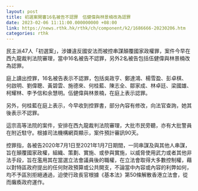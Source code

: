 ```yaml
---
layout: post
title: 初選案開審16名被告不認罪　伍健偉與林景楠改為認罪
date: 2023-02-06 11:11:00.000000000 +08:00
link: https://news.rthk.hk/rthk/ch/component/k2/1686666-20230206.htm
categories: rthk
---
```


民主派47人「初選案」，涉嫌違反國安法而被控串謀顛覆國家政權罪，案件今早在西九龍裁判法院審理，當中16名被告不認罪，另外2名被告包括伍健偉與林景楠改為認罪。

庭上讀出控罪，16名被告表示不認罪，包括吳政亨、鄭達鴻、楊雪盈、彭卓棋、何啟明、劉偉聰、黃碧雲、施德來、何桂藍、陳志全、鄒家成、林卓廷、梁國雄、柯耀林、李予信和余慧明。伍健偉與林景楠，在庭上表示認罪。

另外，何桂藍在庭上表示，今早收到控罪書，部分內容有修改，向法官查詢，她其後表示不認罪。

這宗高等法院的案件，安排在西九龍裁判法院審理，大批市民旁聽，亦有大批警員在附近駐守。根據司法機構網頁顯示，案件預計審訊90天。

控罪指，各被告2020年7月1日至2021年1月7日期間，一同串謀及與其他人串謀，旨在顛覆國家政權，組織、策劃、實施、或參與實施，以威脅使用武力或者其他非法手段，旨在濫用其在當選立法會議員後的職權，在立法會取得大多數控制權，藉以對特區政府提出的任何財政預算或公共開支，不論當中內容或內容的利弊如何，均不予區別拒絕通過，迫使行政長官根據《基本法》第50條解散香港立法會，從而癱瘓政府運作。
